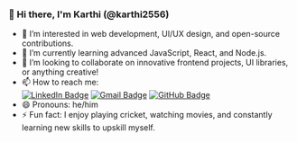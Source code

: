 ### 👋 Hi there, I'm Karthi (@karthi2556)

- 👀 I’m interested in web development, UI/UX design, and open-source contributions.
- 🌱 I’m currently learning advanced JavaScript, React, and Node.js.
- 💞️ I’m looking to collaborate on innovative frontend projects, UI libraries, or anything creative!
- 📫 How to reach me:  
  [![LinkedIn Badge](https://img.shields.io/badge/-Karthick%20Arumugam-blue?style=flat&logo=Linkedin&logoColor=white&link=https://www.linkedin.com/in/karthick-arumugam-610086275/)](https://www.linkedin.com/in/karthick-arumugam-610086275/)
  [![Gmail Badge](https://img.shields.io/badge/-karthickappu1991.06@gmail.com-c14438?style=flat&logo=Gmail&logoColor=white&link=mailto:karthickappu1991.06@gmail.com)](mailto:karthickappu1991.06@gmail.com)
  [![GitHub Badge](https://img.shields.io/badge/-karthi2556-black?style=flat&logo=github&logoColor=white&link=https://github.com/karthi2556)](https://github.com/karthi2556)
- 😄 Pronouns: he/him
- ⚡ Fun fact: I enjoy playing cricket, watching movies, and constantly learning new skills to upskill myself.
